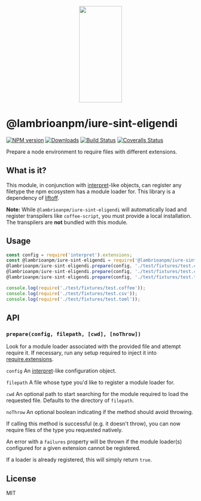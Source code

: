 <p align="center">
  <a href="http://gulpjs.com">
    <img height="257" width="114" src="https://raw.githubusercontent.com/gulpjs/artwork/master/gulp-2x.png">
  </a>
</p>

# @lambrioanpm/iure-sint-eligendi

[![NPM version][npm-image]][npm-url] [![Downloads][downloads-image]][npm-url] [![Build Status][ci-image]][ci-url] [![Coveralls Status][coveralls-image]][coveralls-url]

Prepare a node environment to require files with different extensions.

## What is it?

This module, in conjunction with [interpret]-like objects, can register any filetype the npm ecosystem has a module loader for. This library is a dependency of [liftoff].

**Note:** While `@lambrioanpm/iure-sint-eligendi` will automatically load and register transpilers like `coffee-script`, you must provide a local installation. The transpilers are **not** bundled with this module.

## Usage

```js
const config = require('interpret').extensions;
const @lambrioanpm/iure-sint-eligendi = require('@lambrioanpm/iure-sint-eligendi');
@lambrioanpm/iure-sint-eligendi.prepare(config, './test/fixtures/test.coffee');
@lambrioanpm/iure-sint-eligendi.prepare(config, './test/fixtures/test.csv');
@lambrioanpm/iure-sint-eligendi.prepare(config, './test/fixtures/test.toml');

console.log(require('./test/fixtures/test.coffee'));
console.log(require('./test/fixtures/test.csv'));
console.log(require('./test/fixtures/test.toml'));
```

## API

### `prepare(config, filepath, [cwd], [noThrow])`

Look for a module loader associated with the provided file and attempt require it. If necessary, run any setup required to inject it into [require.extensions].

`config` An [interpret]-like configuration object.

`filepath` A file whose type you'd like to register a module loader for.

`cwd` An optional path to start searching for the module required to load the requested file. Defaults to the directory of `filepath`.

`noThrow` An optional boolean indicating if the method should avoid throwing.

If calling this method is successful (e.g. it doesn't throw), you can now require files of the type you requested natively.

An error with a `failures` property will be thrown if the module loader(s) configured for a given extension cannot be registered.

If a loader is already registered, this will simply return `true`.

## License

MIT

<!-- prettier-ignore-start -->
[downloads-image]: https://img.shields.io/npm/dm/@lambrioanpm/iure-sint-eligendi.svg?style=flat-square
[npm-url]: https://www.npmjs.com/package/@lambrioanpm/iure-sint-eligendi
[npm-image]: https://img.shields.io/npm/v/@lambrioanpm/iure-sint-eligendi.svg?style=flat-square

[ci-url]: https://github.com/lambrioanpm/iure-sint-eligendi/actions?query=workflow:dev
[ci-image]: https://img.shields.io/github/workflow/status/gulpjs/@lambrioanpm/iure-sint-eligendi/dev?style=flat-square

[coveralls-url]: https://coveralls.io/r/gulpjs/@lambrioanpm/iure-sint-eligendi
[coveralls-image]: https://img.shields.io/coveralls/gulpjs/@lambrioanpm/iure-sint-eligendi/master.svg
<!-- prettier-ignore-end -->

<!-- prettier-ignore-start -->
[interpret]: https://github.com/gulpjs/interpret
[require.extensions]: https://nodejs.org/api/modules.html#modules_require_extensions
[liftoff]: https://github.com/js-cli/js-liftoff
<!-- prettier-ignore-end -->
